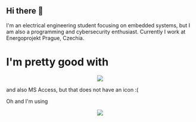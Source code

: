 ## Hi there 👋
I'm an electrical engineering student focusing on embedded systems, but I am also a programming and cybersecurity enthusiast. Currently I work at Energoprojekt Prague, Czechia.

# I'm pretty good with
<p align="center">
  <a href="https://skillicons.dev">
    <img src="https://skillicons.dev/icons?i=c,cpp,python,html,azure,raspberrypi,arduino,debian,arch,nginx" />
  </a>
</p>
and also MS Access, but that does not have an icon :(

Oh and I'm using
<p align="center">
  <a href="https://skillicons.dev">
    <img src="https://skillicons.dev/icons?i=vscode,vim,replit" />
  </a>
</p>

<!--
**eduarddlabal/eduarddlabal** is a ✨ _special_ ✨ repository because its `README.md` (this file) appears on your GitHub profile.

Here are some ideas to get you started:

- 🔭 I’m currently working on ...
- 🌱 I’m currently learning ...
- 👯 I’m looking to collaborate on ...
- 🤔 I’m looking for help with ...
- 💬 Ask me about ...
- 📫 How to reach me: ...
- 😄 Pronouns: ...
- ⚡ Fun fact: ...
-->
